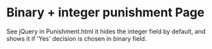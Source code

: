 # Binary + integer punishment Page

See jQuery in Punishment.html
it hides the integer field by default, and shows it if 'Yes' decision is chosen
in binary field.
